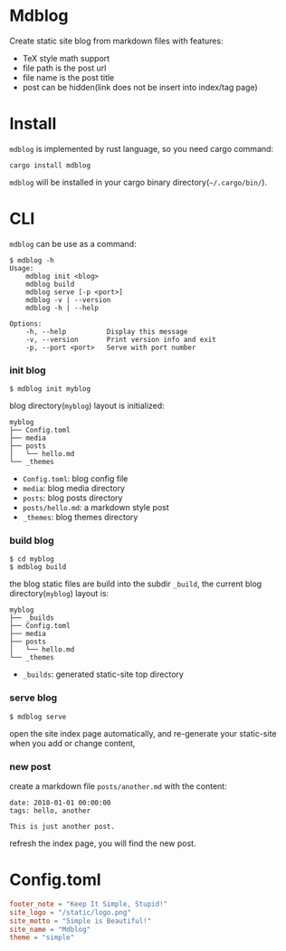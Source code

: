 # Mdblog

Create static site blog from markdown files with features:

* TeX style math support
* file path is the post url
* file name is the post title
* post can be hidden(link does not be insert into index/tag page)


# Install

`mdblog` is implemented by rust language, so you need cargo command:

```
cargo install mdblog
```

`mdblog` will be installed in your cargo binary directory(`~/.cargo/bin/`).


# CLI

`mdblog` can be use as a command:

```
$ mdblog -h
Usage:
    mdblog init <blog>
    mdblog build
    mdblog serve [-p <port>]
    mdblog -v | --version
    mdblog -h | --help

Options:
    -h, --help          Display this message
    -v, --version       Print version info and exit
    -p, --port <port>   Serve with port number
```

### init blog

```
$ mdblog init myblog
```

blog directory(`myblog`) layout is initialized:

```
myblog
├── Config.toml
├── media
├── posts
│   └── hello.md
└── _themes
```

* `Config.toml`: blog config file
* `media`: blog media directory
* `posts`: blog posts directory
* `posts/hello.md`: a markdown style post
* `_themes`: blog themes directory

### build blog

```
$ cd myblog
$ mdblog build
```

the blog static files are build into the subdir `_build`, the current blog directory(`myblog`) layout is:

```
myblog
├── _builds
├── Config.toml
├── media
├── posts
│   └── hello.md
└── _themes
```

* `_builds`: generated static-site top directory

### serve blog

```
$ mdblog serve
```

open the site index page automatically,
and re-generate your static-site when you add or change content,

### new post

create a markdown file `posts/another.md` with the content:

```
date: 2018-01-01 00:00:00
tags: hello, another

This is just another post.
```

refresh the index page, you will find the new post.


# Config.toml

```toml
footer_note = "Keep It Simple, Stupid!"
site_logo = "/static/logo.png"
site_motto = "Simple is Beautiful!"
site_name = "Mdblog"
theme = "simple"
```
